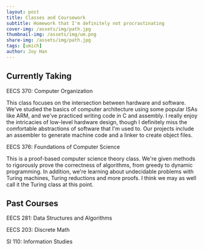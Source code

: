```yaml
---
layout: post
title: Classes and Coursework
subtitle: Homework that I'm definitely not procrastinating
cover-img: /assets/img/path.jpg
thumbnail-img: /assets/img/um.png
share-img: /assets/img/path.jpg
tags: [umich]
author: Joy Han
---
```

## Currently Taking
EECS 370: Computer Organization  

This class focuses on the intersection between hardware and software. We've studied the basics of computer architecture using some popular ISAs like ARM, and we've practiced writing code in C and assembly. I really enjoy the intricacies of low-level hardware design, though I definitely miss the comfortable abstractions of software that I'm used to. Our projects include an assembler to generate machine code and a linker to create object files. 


EECS 376: Foundations of Computer Science  

This is a proof-based computer science theory class. We're given methods to rigorously prove the correctness of algorithms, from greedy to dynamic programming. In addition, we're learning about undecidable problems with Turing machines, Turing reductions and more proofs. I think we may as well call it the Turing class at this point. 

## Past Courses
EECS 281: Data Structures and Algorithms  

EECS 203: Discrete Math  

SI 110: Information Studies
